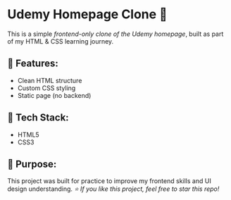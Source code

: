 # Udemy Homepage Clone 🎨

This is a simple *frontend-only clone of the Udemy homepage*, built as part of my HTML & CSS learning journey.

## 🚀 Features:
- Clean HTML structure
- Custom CSS styling
- Static page (no backend)

## 📂 Tech Stack:
- HTML5
- CSS3

## 🎯 Purpose:
This project was built for practice to improve my frontend skills and UI design understanding.
*⭐ If you like this project, feel free to star this repo!*
